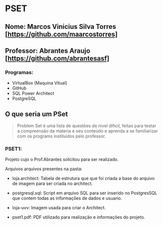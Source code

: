 # **PSET**
## Nome: Marcos Vinicius Silva Torres [https://github.com/maarcostorres]
## Professor: Abrantes Araujo [https://github.com/abrantesasf]

### Programas:
- VirtualBox (Maquina Vitual)
- GitHub
- SQL Power Architect
- PostgreSQL

## O que seria um PSet
> Problem Set é uma lista de questões de nivel dificil, feitas para testar a compreensão da materia e seu conteúdo e aprenda a se familiarizar com os programs instituidos pelo professor.

### PSET1:
Projeto cujo o Prof.Abrantes solicitou para ser realizado.

Arquivos arquivos presentes na pasta:
- loja.architect:
Tabela de estrutura que que foi criada a base do arquivo de imagem para ser criada no architect.

- postgresql.sql:
Script em arquivo SQL para ser inserido no PostgresSQL que contem todas as informações de dados e usuario.

- loja-uvv:
Imagem usada para criar o Architect.

- pset1.pdf:
PDF utilizado para realização e informações do projeto.

